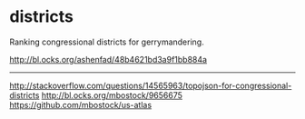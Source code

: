 # districts

Ranking congressional districts for gerrymandering.

http://bl.ocks.org/ashenfad/48b4621bd3a9f1bb884a

---

http://stackoverflow.com/questions/14565963/topojson-for-congressional-districts
http://bl.ocks.org/mbostock/9656675
https://github.com/mbostock/us-atlas